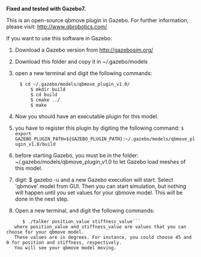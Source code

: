 <b>Fixed and tested with Gazebo7.</b> 

This is an open-source qbmove plugin in Gazebo. For further information,
please visit: http://www.qbrobotics.com/

If you want to use this software in Gazebo:

1) Download a Gazebo version from http://gazebosim.org/

2) Download this folder and copy it in ~/.gazebo/models

3) open a new terminal and digit the following commands: 
 ```
	  $ cd ~/.gazebo/models/qbmove_plugin_v1.0/
          $ mkdir build
          $ cd build
          $ cmake ../
          $ make
 ```
4) Now you should have an executable plugin for this model. 

5) you have to register this plugin by digiting the following command: 
          `$ export GAZEBO_PLUGIN_PATH=${GAZEBO_PLUGIN_PATH}:~/.gazebo/models/qbmove_plugin_v1.0/build`
           
6) before starting Gazebo, you must be in the folder: ~/.gazebo/models/qbmove_plugin_v1.0
   to let Gazebo load meshes of this model. 
   
7) digit: $ gazebo -u
   and a new Gazebo execution will start. Select 'qbmove' model from GUI. Then you can start simulation,
   but nothing will happen until you set values for your qbmove model. This will be done in the next step.
   
8) Open a new terminal, and digit the following commands: 
```      $ cd  ~/.gazebo/models/qbmove_plugin_v1.0/build
      $ ./talker position_value stiffness_value```
   where position_value and stiffness_value are values that you can choose for your qbmove model. 
   These values are in degrees. For instance, you could choose 45 and 0 for position and stiffness, respectively.
   You will see your qbmove model moving.

